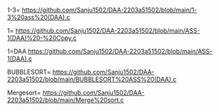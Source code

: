 1-3= https://github.com/Sanju1502/DAA-2203a51502/blob/main/1-3%20ass%20(DAA).c

1= https://github.com/Sanju1502/DAA-2203a51502/blob/main/ASS-1(DAA)%20-%20Copy.c

1=DAA https://github.com/Sanju1502/DAA-2203a51502/blob/main/ASS-1(DAA).c

BUBBLESORT= https://github.com/Sanju1502/DAA-2203a51502/blob/main/BUBBLESORT%20ASS%20(DAA).c

Mergesort= https://github.com/Sanju1502/DAA-2203a51502/blob/main/Merge%20sort.c
